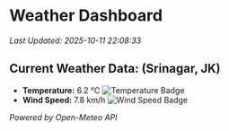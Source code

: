 
# Weather Dashboard

_Last Updated: 2025-10-11 22:08:33_

## Current Weather Data: (Srinagar, JK)
- **Temperature:** 6.2 °C ![Temperature Badge](https://img.shields.io/badge/Temperature-Low%20Temp-blue)
- **Wind Speed:** 7.8 km/h ![Wind Speed Badge](https://img.shields.io/badge/Wind%20Speed-Light%20Wind-blue)

*Powered by Open-Meteo API*
